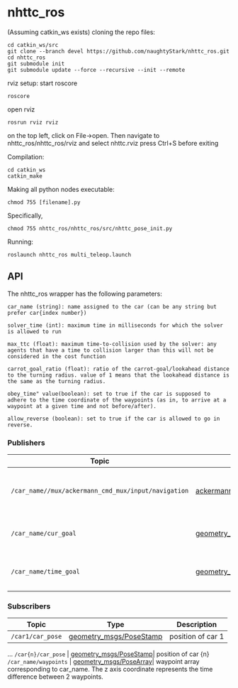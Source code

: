 # nhttc_ros
(Assuming catkin_ws exists)
cloning the repo files:
```
cd catkin_ws/src
git clone --branch devel https://github.com/naughtyStark/nhttc_ros.git
cd nhttc_ros
git submodule init
git submodule update --force --recursive --init --remote
```
rviz setup:
start roscore
```
roscore
```
open rviz 
```
rosrun rviz rviz
```
on the top left, click on File->open. Then navigate to nhttc_ros/nhttc_ros/rviz and select nhttc.rviz 
press Ctrl+S before exiting

Compilation:
```
cd catkin_ws
catkin_make
```
Making all python nodes executable:
```
chmod 755 [filename].py
```
Specifically, 
```
chmod 755 nhttc_ros/nhttc_ros/src/nhttc_pose_init.py
```
Running:
```
roslaunch nhttc_ros multi_teleop.launch
```
## API
The nhttc_ros wrapper has the following parameters:
```
car_name (string): name assigned to the car (can be any string but prefer car{index number})

solver_time (int): maximum time in milliseconds for which the solver is allowed to run

max_ttc (float): maximum time-to-collision used by the solver: any agents that have a time to collision larger than this will not be considered in the cost function

carrot_goal_ratio (float): ratio of the carrot-goal/lookahead distance to the turning radius. value of 1 means that the lookahead distance is the same as the turning radius.

obey_time" value(boolean): set to true if the car is supposed to adhere to the time coordinate of the waypoints (as in, to arrive at a waypoint at a given time and not before/after).

allow_reverse (boolean): set to true if the car is allowed to go in reverse.
```

### Publishers
Topic | Type | Description
------|------|------------
`/car_name//mux/ackermann_cmd_mux/input/navigation` | [ackermann_msgs/AckermannDriveStamped](http://docs.ros.org/en/jade/api/ackermann_msgs/html/msg/AckermannDriveStamped.html)| steering and speed control of car corresponding to car_name.
`/car_name/cur_goal` | [geometry_msgs/PoseStamp](http://docs.ros.org/en/melodic/api/geometry_msgs/html/msg/PoseStamped.html)| topic on which current waypoint is published.
`/car_name/time_goal` | [geometry_msgs/PoseStamp](http://docs.ros.org/en/melodic/api/geometry_msgs/html/msg/PoseStamped.html)| waypoint being used for timing purposes.

### Subscribers
Topic | Type | Description
------|------|------------
`/car1/car_pose` | [geometry_msgs/PoseStamp](http://docs.ros.org/en/melodic/api/geometry_msgs/html/msg/PoseStamped.html)| position of car 1
...
`/car{n}/car_pose` | [geometry_msgs/PoseStamp](http://docs.ros.org/en/melodic/api/geometry_msgs/html/msg/PoseStamped.html)| position of car {n}
`/car_name/waypoints` | [geometry_msgs/PoseArray](http://docs.ros.org/en/melodic/api/geometry_msgs/html/msg/PoseArray.htmll)| waypoint array corresponding to car_name. The z axis coordinate represents the time difference between 2 waypoints.
